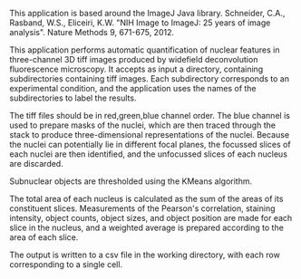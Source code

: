 This application is based around the ImageJ Java library. 
Schneider, C.A., Rasband, W.S., Eliceiri, K.W. "NIH Image to ImageJ: 25 years of image analysis". Nature Methods 9, 671-675, 2012.

This application performs automatic quantification of nuclear features in three-channel 3D tiff images produced by widefield deconvolution fluorescence microscopy. It accepts as input a directory, containing subdirectories containing tiff images. Each subdirectory corresponds to an experimental condition, and the application uses the names of the subdirectories to label the results.

The tiff files should be in red,green,blue channel order. The blue channel is used to prepare masks of the nuclei, which are then traced through the stack to produce three-dimensional representations of the nuclei. Because the nuclei can potentially lie in different focal planes, the focussed slices of each nuclei are then identified, and the unfocussed slices of each nucleus are discarded.

Subnuclear objects are thresholded using the KMeans algorithm.

The total area of each nucleus is calculated as the sum of the areas of its constituent slices. Measurements of the Pearson's correlation,  staining intensity, object counts, object sizes, and object position are made for each slice in the nucleus, and a weighted average is prepared according to the area of each slice. 

The output is written to a csv file in the working directory, with each row corresponding to a single cell.





